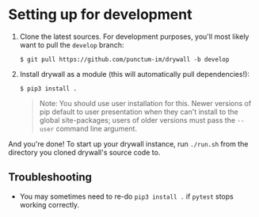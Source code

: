# Setting up for development

1. Clone the latest sources. For development purposes, you'll most likely want to pull the ``develop`` branch:

    ```shell
    $ git pull https://github.com/punctum-im/drywall -b develop
    ```

2. Install drywall as a module (this will automatically pull dependencies!):

    ```shell
    $ pip3 install .
    ```

    > Note: You should use user installation for this. Newer versions of pip default to user presentation when they can't install to the global site-packages; users of older versions must pass the ``--user`` command line argument.

And you're done! To start up your drywall instance, run ``./run.sh`` from the directory you cloned drywall's source code to.

## Troubleshooting

- You may sometimes need to re-do ``pip3 install .`` if ``pytest`` stops working correctly.
